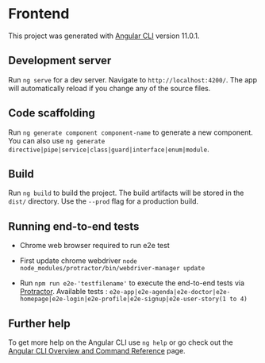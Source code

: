 # Frontend

This project was generated with [Angular CLI](https://github.com/angular/angular-cli) version 11.0.1.

## Development server

Run `ng serve` for a dev server. Navigate to `http://localhost:4200/`. The app will automatically reload if you change any of the source files.

## Code scaffolding

Run `ng generate component component-name` to generate a new component. You can also use `ng generate directive|pipe|service|class|guard|interface|enum|module`.

## Build

Run `ng build` to build the project. The build artifacts will be stored in the `dist/` directory. Use the `--prod` flag for a production build.

## Running end-to-end tests
- Chrome web browser required to run e2e test

- First update chrome webdriver `node node_modules/protractor/bin/webdriver-manager update`

- Run `npm run e2e-'testfilename'` to execute the end-to-end tests via [Protractor](http://www.protractortest.org/).
Available tests : `e2e-app|e2e-agenda|e2e-doctor|e2e-homepage|e2e-login|e2e-profile|e2e-signup|e2e-user-story(1 to 4)`

## Further help

To get more help on the Angular CLI use `ng help` or go check out the [Angular CLI Overview and Command Reference](https://angular.io/cli) page.
